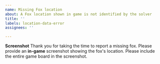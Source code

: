 ```yaml
---
name: Missing Fox location
about: A Fox location shown in game is not identified by the solver
title: ''
labels: location-data-error
assignees: ''

---
```


**Screenshot**
Thank you for taking the time to report a missing fox. Please provide an **in-game** screenshot showing the fox's location. Please include the entire game board in the screenshot.
